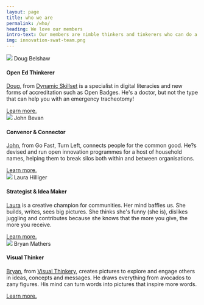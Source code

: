 ```yaml
---
layout: page
title: who we are
permalink: /who/
heading: We love our members
intro-text: Our members are nimble thinkers and tinkerers who can do a whole bunch of stuff. Just ask us. However, just so that <em>we</em> can understand what we do, we've organised our "what" into three main areas.
img: innovation-swat-team.png
---
```


<div class="row">
    <div class="col s12 m6 l6">
      <div class="card blue lighten-5">
        <div class="card-image" style="width:50%">
          <img src="{{ "/" | relative_url }}assets/images/members/doug.jpg">
          <span class="card-title">Doug Belshaw</span>
        </div>
        <div class="card-content">
	        <h4>Open Ed Thinkerer</h4>
			<p><a href="http://twitter.com/dajbelshaw">Doug</a>, from <a href="http://dynamicskillset.com">Dynamic Skillset</a> is a specialist in digital literacies and new forms of accreditation such as Open Badges. He's a doctor, but not the type that can help you with an emergency tracheotomy!</p>
		</div>
        <div class="card-action">
			<a href="http://dougbelshaw.com">Learn more.</a>
		</div>
      </div>
    </div>
    <div class="col s12 m6 l6">
      <div class="card blue lighten-5">
        <div class="card-image" style="width:50%">
          <img src="{{ "/" | relative_url }}assets/images/members/john.jpg">
          <span class="card-title">John Bevan</span>
        </div>
        <div class="card-content">
	        <h4>Convenor &amp; Connector</h4>
			<p><a href="http://twitter.com/bevangelist">John</a>, from Go Fast, Turn Left, connects people for the common good. He?s devised and run open innovation programmes for a host of household names, helping them to break silos both within and between organisations.</p>
		</div>
        <div class="card-action">
			<a href="http://bevangelist.uk">Learn more.</a>
		</div>
      </div>
    </div>
</div>


<div class="row">
    <div class="col s12 m6 l6">
      <div class="card blue lighten-5">
        <div class="card-image" style="width:50%">
          <img src="{{ "/" | relative_url }}assets/images/members/laura.jpg">
          <span class="card-title">Laura Hilliger</span>
        </div>
        <div class="card-content">
	        <h4>Strategist &amp; Idea Maker</h4>
			<p><a href="http://twitter.com/epilepticrabbit">Laura</a> is a creative champion for communities. Her mind baffles us. She builds, writes, sees big pictures. She thinks she's funny (she is), dislikes juggling and contributes because she knows that the more you give, the more you receive.</p>
		</div>
        <div class="card-action">
			<a href="http://laurahilliger.com">Learn more.</a>
		</div>
      </div>
    </div>
    <div class="col s12 m6 l6">
      <div class="card blue lighten-5">
        <div class="card-image" style="width:50%">
          <img src="{{ "/" | relative_url }}assets/images/members/bryan.jpeg">
          <span class="card-title">Bryan Mathers</span>
        </div>
        <div class="card-content">
	        <h4>Visual Thinker</h4>
			<p><a href="http://twitter.com/bryanmmathers">Bryan</a>, from <a href="http://visualthinkery.com">Visual Thinkery</a>, creates pictures to explore and engage others in ideas, concepts and messages. He draws everything from avocados to zany figures. His mind can turn words into pictures that inspire more words. </p>
		</div>
        <div class="card-action">
			<a href="http://visualthinkery.com">Learn more.</a>
		</div>
      </div>
    </div>
</div>